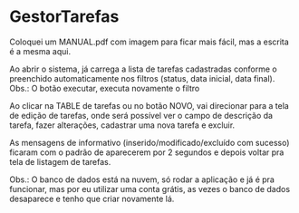 # GestorTarefas

Coloquei um MANUAL.pdf com imagem para ficar mais fácil, mas a escrita é a mesma aqui.

Ao abrir o sistema, já carrega a lista de tarefas cadastradas conforme o preenchido automaticamente
nos filtros (status, data inicial, data final). Obs.: O botão executar, executa novamente o filtro

Ao clicar na TABLE de tarefas ou no botão NOVO, vai direcionar para a tela de edição de tarefas,
onde será possível ver o campo de descrição da tarefa, fazer alterações, cadastrar uma nova tarefa e
excluir.

As mensagens de informativo (inserido/modificado/excluído com sucesso) ficaram com o padrão de
aparecerem por 2 segundos e depois voltar pra tela de listagem de tarefas.

Obs.:
O banco de dados está na nuvem, só rodar a aplicação e já é pra funcionar, mas por eu utilizar uma
conta grátis, as vezes o banco de dados desaparece e tenho que criar novamente lá.

